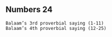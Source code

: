 ## Numbers 24

```
Balaam’s 3rd proverbial saying (1-11)
Balaam’s 4th proverbial saying (12-25)
```

